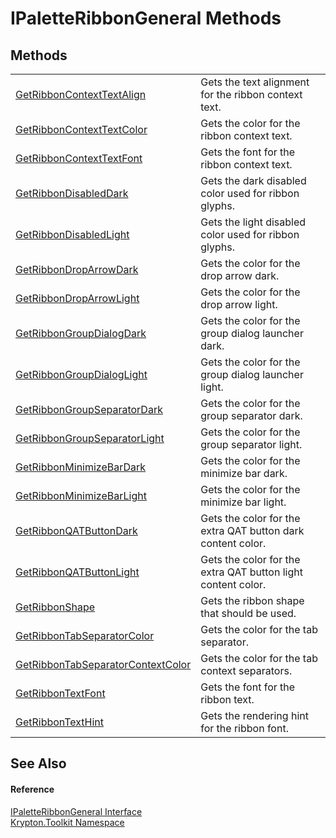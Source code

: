 # IPaletteRibbonGeneral Methods




## Methods
<table>
<tr>
<td><a href="802b3756-c35d-e82f-7660-78d22c0b6681.md">GetRibbonContextTextAlign</a></td>
<td>Gets the text alignment for the ribbon context text.</td></tr>
<tr>
<td><a href="a7f663e8-c84d-6df6-56b9-dea525178400.md">GetRibbonContextTextColor</a></td>
<td>Gets the color for the ribbon context text.</td></tr>
<tr>
<td><a href="99370c75-3275-9691-60a8-67289475900e.md">GetRibbonContextTextFont</a></td>
<td>Gets the font for the ribbon context text.</td></tr>
<tr>
<td><a href="1b279df1-af33-15f0-e303-c9153f3f9739.md">GetRibbonDisabledDark</a></td>
<td>Gets the dark disabled color used for ribbon glyphs.</td></tr>
<tr>
<td><a href="3e3b511d-7bb0-f713-2cbd-7ac72314e78b.md">GetRibbonDisabledLight</a></td>
<td>Gets the light disabled color used for ribbon glyphs.</td></tr>
<tr>
<td><a href="42afd64c-8d2b-5e1c-abf7-c2bf6c2ef171.md">GetRibbonDropArrowDark</a></td>
<td>Gets the color for the drop arrow dark.</td></tr>
<tr>
<td><a href="09699d59-9e06-fa5a-f6fe-70ce464aa050.md">GetRibbonDropArrowLight</a></td>
<td>Gets the color for the drop arrow light.</td></tr>
<tr>
<td><a href="6049c69b-3717-8b23-9e9b-f693fb0c314b.md">GetRibbonGroupDialogDark</a></td>
<td>Gets the color for the group dialog launcher dark.</td></tr>
<tr>
<td><a href="70639a18-63ba-a6de-c9eb-b17eceacf500.md">GetRibbonGroupDialogLight</a></td>
<td>Gets the color for the group dialog launcher light.</td></tr>
<tr>
<td><a href="85fb271e-9020-d9db-bb6e-49f8a99a9cf5.md">GetRibbonGroupSeparatorDark</a></td>
<td>Gets the color for the group separator dark.</td></tr>
<tr>
<td><a href="e89c876b-6ec8-03eb-8825-d3d47e0202b5.md">GetRibbonGroupSeparatorLight</a></td>
<td>Gets the color for the group separator light.</td></tr>
<tr>
<td><a href="9a321867-6cbb-3f1b-a50d-17df5bec8648.md">GetRibbonMinimizeBarDark</a></td>
<td>Gets the color for the minimize bar dark.</td></tr>
<tr>
<td><a href="213b30fd-0344-e584-1f1f-ebf7d15e57c3.md">GetRibbonMinimizeBarLight</a></td>
<td>Gets the color for the minimize bar light.</td></tr>
<tr>
<td><a href="75a19e74-9655-2bb2-0969-b513361bd948.md">GetRibbonQATButtonDark</a></td>
<td>Gets the color for the extra QAT button dark content color.</td></tr>
<tr>
<td><a href="c0d5c9a8-8b52-b356-194a-f6c529a0f570.md">GetRibbonQATButtonLight</a></td>
<td>Gets the color for the extra QAT button light content color.</td></tr>
<tr>
<td><a href="85652a30-4a3f-a9c7-b232-3fbc754d7ecd.md">GetRibbonShape</a></td>
<td>Gets the ribbon shape that should be used.</td></tr>
<tr>
<td><a href="fe51ff8a-6cc9-9859-e018-f3c4f46677e1.md">GetRibbonTabSeparatorColor</a></td>
<td>Gets the color for the tab separator.</td></tr>
<tr>
<td><a href="ae8cb098-bc60-9776-f8e6-7d94b011f9c6.md">GetRibbonTabSeparatorContextColor</a></td>
<td>Gets the color for the tab context separators.</td></tr>
<tr>
<td><a href="33c49e2f-d851-6841-3dae-86e6fc1ce394.md">GetRibbonTextFont</a></td>
<td>Gets the font for the ribbon text.</td></tr>
<tr>
<td><a href="5b8e71c7-cd31-3bfa-59a6-b8d7b7f64256.md">GetRibbonTextHint</a></td>
<td>Gets the rendering hint for the ribbon font.</td></tr>
</table>

## See Also


#### Reference
<a href="7e9fb940-7d26-41b2-3437-b0d716494feb.md">IPaletteRibbonGeneral Interface</a>  
<a href="79d2eac2-21f4-54ff-7552-b20c33c30600.md">Krypton.Toolkit Namespace</a>  
